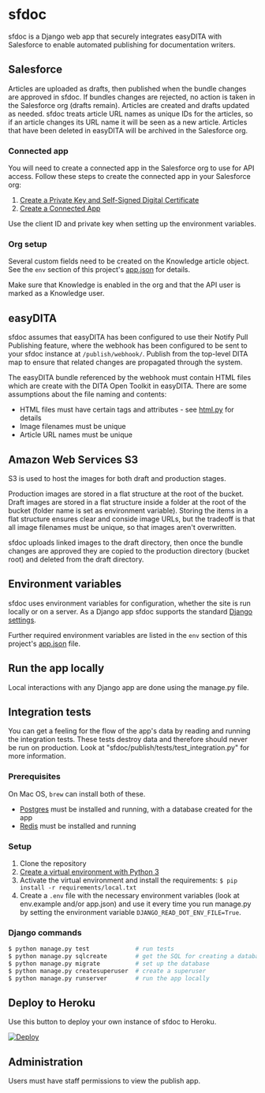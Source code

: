 # sfdoc

sfdoc is a Django web app that securely integrates easyDITA with Salesforce to enable automated publishing for documentation writers.

## Salesforce

Articles are uploaded as drafts, then published when the bundle changes are approved in sfdoc. If bundles changes are rejected, no action is taken in the Salesforce org (drafts remain). Articles are created and drafts updated as needed. sfdoc treats article URL names as unique IDs for the articles, so if an article changes its URL name it will be seen as a new article. Articles that have been deleted in easyDITA will be archived in the Salesforce org.

### Connected app

You will need to create a connected app in the Salesforce org to use for API access. Follow these steps to create the connected app in your Salesforce org:

1. [Create a Private Key and Self-Signed Digital Certificate](https://developer.salesforce.com/docs/atlas.en-us.sfdx_dev.meta/sfdx_dev/sfdx_dev_auth_key_and_cert.htm)
2. [Create a Connected App](https://developer.salesforce.com/docs/atlas.en-us.sfdx_dev.meta/sfdx_dev/sfdx_dev_auth_connected_app.htm)

Use the client ID and private key when setting up the environment variables.

### Org setup

Several custom fields need to be created on the Knowledge article object. See the `env` section of this project's [app.json](app.json) for details.

Make sure that Knowledge is enabled in the org and that the API user is marked as a Knowledge user.

## easyDITA

sfdoc assumes that easyDITA has been configured to use their Notify Pull Publishing feature, where the webhook has been configured to be sent to your sfdoc instance at `/publish/webhook/`. Publish from the top-level DITA map to ensure that related changes are propagated through the system.

The easyDITA bundle referenced by the webhook must contain HTML files which are create with the DITA Open Toolkit in easyDITA. There are some assumptions about the file naming and contents:

* HTML files must have certain tags and attributes - see [html.py](sfdoc/publish/html.py) for details
* Image filenames must be unique
* Article URL names must be unique

## Amazon Web Services S3

S3 is used to host the images for both draft and production stages.

Production images are stored in a flat structure at the root of the bucket. Draft images are stored in a flat structure inside a folder at the root of the bucket (folder name is set as environment variable). Storing the items in a flat structure ensures clear and conside image URLs, but the tradeoff is that all image filenames must be unique, so that images aren't overwritten.

sfdoc uploads linked images to the draft directory, then once the bundle changes are approved they are copied to the production directory (bucket root) and deleted from the draft directory.

## Environment variables

sfdoc uses environment variables for configuration, whether the site is run locally or on a server. As a Django app sfdoc supports the standard [Django settings](https://docs.djangoproject.com/en/1.11/topics/settings/).

Further required environment variables are listed in the `env` section of this project's [app.json](app.json) file.

## Run the app locally

Local interactions with any Django app are done using the manage.py file.

## Integration tests

You can get a feeling for the flow of the app's data by reading and running
the integration tests. These tests destroy data and therefore should never
be run on production. Look at "sfdoc/publish/tests/test_integration.py" for
more information.

### Prerequisites

On Mac OS, `brew` can install both of these.

* [Postgres](https://www.postgresql.org/) must be installed and running, with a database created for the app
* [Redis](https://redis.io/) must be installed and running

### Setup

1. Clone the repository
2. [Create a virtual environment with Python 3](https://docs.python.org/3/library/venv.html#creating-virtual-environments)
3. Activate the virtual environment and install the requirements: `$ pip install -r requirements/local.txt`
4. Create a `.env` file with the necessary environment variables (look at env.example and/or app.json) and use it every time you run manage.py by setting the environment variable `DJANGO_READ_DOT_ENV_FILE=True`.

### Django commands

```bash
$ python manage.py test             # run tests
$ python manage.py sqlcreate        # get the SQL for creating a database
$ python manage.py migrate          # set up the database
$ python manage.py createsuperuser  # create a superuser
$ python manage.py runserver        # run the app locally
```

## Deploy to Heroku

Use this button to deploy your own instance of sfdoc to Heroku.

[![Deploy](https://www.herokucdn.com/deploy/button.svg)](https://heroku.com/deploy)

## Administration

Users must have staff permissions to view the publish app.
